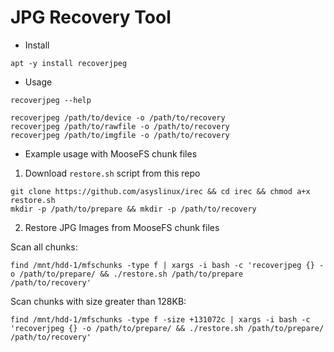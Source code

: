 # JPG Recovery Tool
- Install
```
apt -y install recoverjpeg
```

- Usage
```
recoverjpeg --help

recoverjpeg /path/to/device -o /path/to/recovery
recoverjpeg /path/to/rawfile -o /path/to/recovery
recoverjpeg /path/to/imgfile -o /path/to/recovery
```

- Example usage with MooseFS chunk files

1. Download `restore.sh` script from this repo 

```
git clone https://github.com/asyslinux/irec && cd irec && chmod a+x restore.sh
mkdir -p /path/to/prepare && mkdir -p /path/to/recovery
```

2. Restore JPG Images from MooseFS chunk files

Scan all chunks:
```
find /mnt/hdd-1/mfschunks -type f | xargs -i bash -c 'recoverjpeg {} -o /path/to/prepare/ && ./restore.sh /path/to/prepare /path/to/recovery'
```

Scan chunks with size greater than 128KB:
```
find /mnt/hdd-1/mfschunks -type f -size +131072c | xargs -i bash -c 'recoverjpeg {} -o /path/to/prepare/ && ./restore.sh /path/to/prepare/ /path/to/recovery'
```
